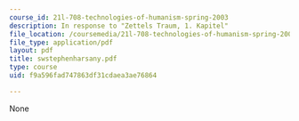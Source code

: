 ```yaml
---
course_id: 21l-708-technologies-of-humanism-spring-2003
description: In response to "Zettels Traum, 1. Kapitel"
file_location: /coursemedia/21l-708-technologies-of-humanism-spring-2003/f9a596fad747863df31cdaea3ae76864_swstephenharsany.pdf
file_type: application/pdf
layout: pdf
title: swstephenharsany.pdf
type: course
uid: f9a596fad747863df31cdaea3ae76864

---
```

None